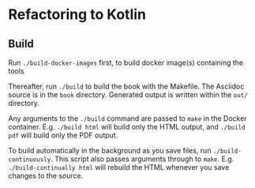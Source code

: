 Refactoring to Kotlin
=====================


Build
-----

Run `./build-docker-images` first, to build docker image(s) containing the tools

Thereafter, run `./build` to build the book with the Makefile.  The Asciidoc source is in the `book` directory.  Generated output is written within the `out/` directory.

Any arguments to the `./build` command are passed to `make` in the Docker container.  E.g. `./build html` will build only the HTML output, and `./build pdf` will build only the PDF output.

To build automatically in the background as you save files, run `./build-continuously`.  This script also passes arguments through to `make`. E.g. `./build-continually html` will rebuild the HTML whenever you save changes to the source.
